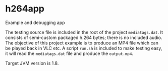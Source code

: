 h264app
=======

Example and debugging app

The testing source file is included in the root of the project `mediatags.dat`. It consists of semi-custom packaged h.264 bytes; there is no included audio. The objective of this project example is to produce an MP4 file which can be played back in VLC etc. A script `run.sh` is included to make testing easy, it will read the `mediatags.dat` file and produce the `output.mp4`.

Target JVM version is 1.8.